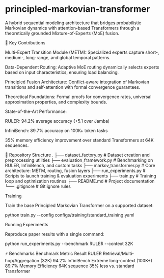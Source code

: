 # principled-markovian-transformer

A hybrid sequential modeling architecture that bridges probabilistic Markovian dynamics with attention-based Transformers through a theoretically grounded Mixture-of-Experts (MoE) fusion.

🔑 Key Contributions

Multi-Expert Transition Module (METM): Specialized experts capture short-, medium-, long-range, and global temporal patterns.

Data-Dependent Routing: Adaptive MoE routing dynamically selects experts based on input characteristics, ensuring load balancing.

Principled Fusion Architecture: Conflict-aware integration of Markovian transitions and self-attention with formal convergence guarantees.

Theoretical Foundations: Formal proofs for convergence rates, universal approximation properties, and complexity bounds.

State-of-the-Art Performance:

RULER: 94.2% average accuracy (+5.1 over Jamba)

InfiniBench: 89.7% accuracy on 100K+ token tasks

35% memory efficiency improvement over standard Transformers at 64K sequences.

📂 Repository Structure
.
├── dataset_factory.py      # Dataset creation and preprocessing utilities
├── evaluation_framework.py # Benchmarking on RULER, InfiniBench, and custom tasks
├── markov_transformer.py   # Core architecture: METM, routing, fusion layers
├── run_experiments.py      # Scripts to launch training & evaluation experiments
├── train.py                # Training loop and optimization routines
├── README.md               # Project documentation
└── .gitignore              # Git ignore rules


Training

Train the base Principled Markovian Transformer on a supported dataset:

python train.py --config configs/training/standard_training.yaml

Running Experiments

Reproduce paper results with a single command:

python run_experiments.py --benchmark RULER --context 32K

⚡ Benchmarks
Benchmark	Metric	Result
RULER	Retrieval/Multi-hop/Aggregation (32K)	94.2%
InfiniBench	Extreme long-context (100K+)	89.7%
Memory Efficiency	64K sequence	35% less vs. standard Transformer
